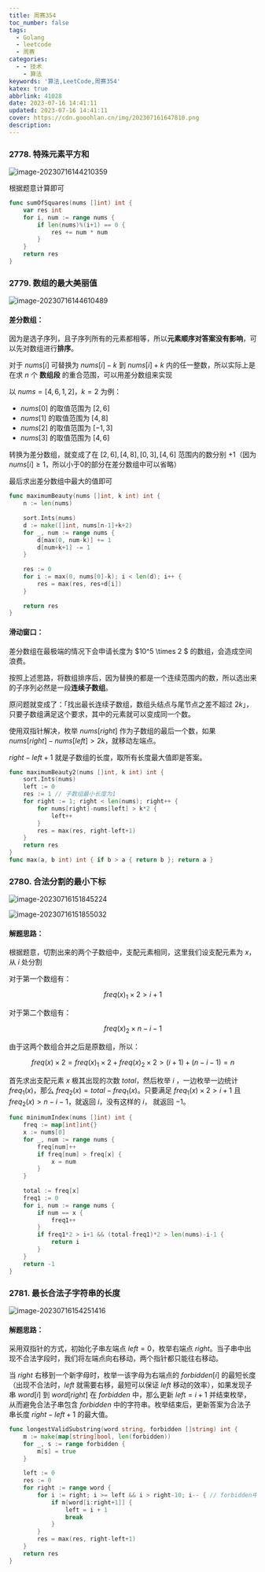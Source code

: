 ```yaml
---
title: 周赛354
toc_number: false
tags:
  - Golang
  - leetcode
  - 周赛
categories:
  - - 技术
    - 算法
keywords: '算法,LeetCode,周赛354'
katex: true
abbrlink: 41028
date: 2023-07-16 14:41:11
updated: 2023-07-16 14:41:11
cover: https://cdn.gooohlan.cn/img/202307161647810.png
description:
---
```


### 2778. 特殊元素平方和

![image-20230716144210359](https://cdn.gooohlan.cn/img/202307161442393.png)

根据题意计算即可

```go
func sumOfSquares(nums []int) int {
    var res int
    for i, num := range nums {
        if len(nums)%(i+1) == 0 {
            res += num * num
        }
    }
    return res
}
```

### 2779. 数组的最大美丽值

![image-20230716144610489](https://cdn.gooohlan.cn/img/202307161446508.png)

#### 差分数组：

因为是选子序列，且子序列所有的元素都相等，所以**元素顺序对答案没有影响**，可以先对数组进行**排序**。

对于 $nums[i]$ 可替换为 $nums[i]-k$ 到 $nums[i]+k$ 内的任一整数，所以实际上是在求 $n$ 个 **数组段** 的重合范围，可以用差分数组来实现

以 $nums = [4,6,1,2]， k = 2$ 为例：

- $nums[0]$ 的取值范围为 $[2,6]$
- $nums[1]$ 的取值范围为 $[4,8]$
- $nums[2]$ 的取值范围为 $[-1,3]$
- $nums[3]$ 的取值范围为 $[4,6]$

转换为差分数组，就变成了在 $[2,6],[4,8],[0,3],[4,6]$ 范围内的数分别 $+1$（因为 $nums[i] \geq 1$，所以小于0的部分在差分数组中可以省略）

最后求出差分数组中最大的值即可

```go
func maximumBeauty(nums []int, k int) int {
    n := len(nums)
    
    sort.Ints(nums)
    d := make([]int, nums[n-1]+k+2)
    for _, num := range nums {
        d[max(0, num-k)] += 1
        d[num+k+1] -= 1
    }
    
    res := 0
    for i := max(0, nums[0]-k); i < len(d); i++ {
        res = max(res, res+d[i])
    }
    
    return res
}
```

#### 滑动窗口：

差分数组在最极端的情况下会申请长度为 $10^5 \times 2 $ 的数组，会造成空间浪费。

按照上述思路，将数组排序后，因为替换的都是一个连续范围内的数，所以选出来的子序列必然是一段**连续子数组**。

原问题就变成了：「找出最长连续子数组，数组头结点与尾节点之差不超过 $2k$」，只要子数组满足这个要求，其中的元素就可以变成同一个数。

使用双指针解决，枚举 $nums[right]$ 作为子数组的最后一个数，如果 $nums[right] - nums[left] > 2k$，就移动左端点。

$right - left + 1$ 就是子数组的长度，取所有长度最大值即是答案。

```go
func maximumBeauty2(nums []int, k int) int {
    sort.Ints(nums)
    left := 0
    res := 1 // 子数组最小长度为1
    for right := 1; right < len(nums); right++ {
        for nums[right]-nums[left] > k*2 {
            left++
        }
        res = max(res, right-left+1)
    }
    return res
}
func max(a, b int) int { if b > a { return b }; return a }
```

### 2780. 合法分割的最小下标

![image-20230716151845224](https://cdn.gooohlan.cn/img/202307161518259.png)

![image-20230716151855032](https://cdn.gooohlan.cn/img/202307161518067.png)

#### 解题思路：

根据题意，切割出来的两个子数组中，支配元素相同，这里我们设支配元素为 $x$，从 $i$ 处分割

对于第一个数组有：

$$freq(x)_1 \times 2 > i + 1$$

对于第二个数组有：

$$freq(x)_2 \times n-i-1$$

由于这两个数组合并之后是原数组，所以：

$$freq(x) \times 2 = freq(x)_1 \times 2 + freq(x)_2 \times 2 > (i+1) + (n-i-1) = n$$

首先求出支配元素 $x$ 极其出现的次数 $total$，然后枚举 $i$ ，一边枚举一边统计 $freq_1(x)$，那么 $freq_2(x) = total - freq_1(x)$。只要满足 $freq_1(x) \times 2 > i + 1$ 且 $freq_2(x) > n - i - 1$，就返回 $i$，没有这样的 $i$， 就返回 $-1$。

```go
func minimumIndex(nums []int) int {
    freq := map[int]int{}
    x := nums[0]
    for _, num := range nums {
        freq[num]++
        if freq[num] > freq[x] {
            x = num
        }
    }
    
    total := freq[x]
    freq1 := 0
    for i, num := range nums {
        if num == x {
            freq1++
        }
        if freq1*2 > i+1 && (total-freq1)*2 > len(nums)-i-1 {
            return i
        }
    }
    return -1
}
```

### 2781. 最长合法子字符串的长度

![image-20230716154251416](https://cdn.gooohlan.cn/img/202307161542454.png)

#### 解题思路：

采用双指针的方式，初始化子串左端点 $left = 0$，枚举右端点 $right$。当子串中出现不合法字段时，我们将左端点向右移动，两个指针都只能往右移动。

当 $right$ 右移到一个新字母时，枚举一该字母为右端点的 $forbidden[i]$ 的最短长度（出现不合法时，$left$ 就需要右移，最短可以保证 $left$ 移动的效率），如果发现子串 $word[i]$ 到 $word[right]$ 在 $forbidden$ 中，那么更新 $left = i+1$ 并结束枚举，从而避免合法子串包含 $forbidden$ 中的字符串。枚举结束后，更新答案为合法子串长度 $right -left + 1$ 的最大值。

```go
func longestValidSubstring(word string, forbidden []string) int {
    m := make(map[string]bool, len(forbidden))
    for _, s := range forbidden {
        m[s] = true
    }
    
    left := 0
    res := 0
    for right := range word {
        for i := right; i >= left && i > right-10; i-- { // forbidden中子串长度小于10
            if m[word[i:right+1]] {
                left = i + 1
                break
            }
        }
        res = max(res, right-left+1)
    }
    return res
}
```

